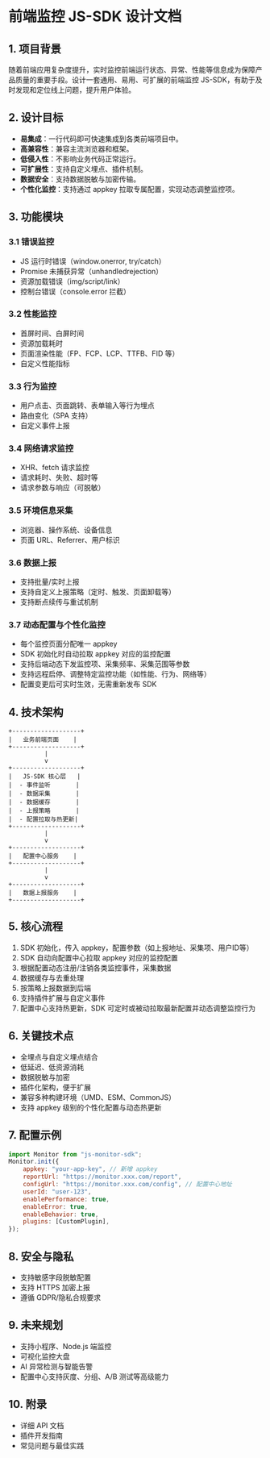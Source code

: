 # 前端监控 JS-SDK 设计文档

## 1. 项目背景

随着前端应用复杂度提升，实时监控前端运行状态、异常、性能等信息成为保障产品质量的重要手段。设计一套通用、易用、可扩展的前端监控 JS-SDK，有助于及时发现和定位线上问题，提升用户体验。

## 2. 设计目标

- **易集成**：一行代码即可快速集成到各类前端项目中。
- **高兼容性**：兼容主流浏览器和框架。
- **低侵入性**：不影响业务代码正常运行。
- **可扩展性**：支持自定义埋点、插件机制。
- **数据安全**：支持数据脱敏与加密传输。
- **个性化监控**：支持通过 appkey 拉取专属配置，实现动态调整监控项。

## 3. 功能模块

### 3.1 错误监控

- JS 运行时错误（window.onerror, try/catch）
- Promise 未捕获异常（unhandledrejection）
- 资源加载错误（img/script/link）
- 控制台错误（console.error 拦截）

### 3.2 性能监控

- 首屏时间、白屏时间
- 资源加载耗时
- 页面渲染性能（FP、FCP、LCP、TTFB、FID 等）
- 自定义性能指标

### 3.3 行为监控

- 用户点击、页面跳转、表单输入等行为埋点
- 路由变化（SPA 支持）
- 自定义事件上报

### 3.4 网络请求监控

- XHR、fetch 请求监控
- 请求耗时、失败、超时等
- 请求参数与响应（可脱敏）

### 3.5 环境信息采集

- 浏览器、操作系统、设备信息
- 页面 URL、Referrer、用户标识

### 3.6 数据上报

- 支持批量/实时上报
- 支持自定义上报策略（定时、触发、页面卸载等）
- 支持断点续传与重试机制

### 3.7 动态配置与个性化监控

- 每个监控页面分配唯一 appkey
- SDK 初始化时自动拉取 appkey 对应的监控配置
- 支持后端动态下发监控项、采集频率、采集范围等参数
- 支持远程启停、调整特定监控功能（如性能、行为、网络等）
- 配置变更后可实时生效，无需重新发布 SDK

## 4. 技术架构

```text
+-------------------+
|   业务前端页面    |
+-------------------+
          |
          v
+-------------------+
|   JS-SDK 核心层   |
|  - 事件监听       |
|  - 数据采集       |
|  - 数据缓存       |
|  - 上报策略       |
|  - 配置拉取与热更新|
+-------------------+
          |
          v
+-------------------+
|   配置中心服务    |
+-------------------+
          |
          v
+-------------------+
|   数据上报服务    |
+-------------------+
```

## 5. 核心流程

1. SDK 初始化，传入 appkey，配置参数（如上报地址、采集项、用户ID等）
2. SDK 自动向配置中心拉取 appkey 对应的监控配置
3. 根据配置动态注册/注销各类监控事件，采集数据
4. 数据缓存与去重处理
5. 按策略上报数据到后端
6. 支持插件扩展与自定义事件
7. 配置中心支持热更新，SDK 可定时或被动拉取最新配置并动态调整监控行为

## 6. 关键技术点

- 全埋点与自定义埋点结合
- 低延迟、低资源消耗
- 数据脱敏与加密
- 插件化架构，便于扩展
- 兼容多种构建环境（UMD、ESM、CommonJS）
- 支持 appkey 级别的个性化配置与动态热更新

## 7. 配置示例

```js
import Monitor from "js-monitor-sdk";
Monitor.init({
	appkey: "your-app-key", // 新增 appkey
	reportUrl: "https://monitor.xxx.com/report",
	configUrl: "https://monitor.xxx.com/config", // 配置中心地址
	userId: "user-123",
	enablePerformance: true,
	enableError: true,
	enableBehavior: true,
	plugins: [CustomPlugin],
});
```

## 8. 安全与隐私

- 支持敏感字段脱敏配置
- 支持 HTTPS 加密上报
- 遵循 GDPR/隐私合规要求

## 9. 未来规划

- 支持小程序、Node.js 端监控
- 可视化监控大盘
- AI 异常检测与智能告警
- 配置中心支持灰度、分组、A/B 测试等高级能力

## 10. 附录

- 详细 API 文档
- 插件开发指南
- 常见问题与最佳实践
